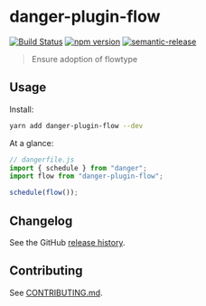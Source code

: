 # danger-plugin-flow

[![Build Status](https://travis-ci.org/tychota/danger-plugin-flow.svg?branch=master)](https://travis-ci.org/tychota/danger-plugin-flow)
[![npm version](https://badge.fury.io/js/danger-plugin-flow.svg)](https://badge.fury.io/js/danger-plugin-flow)
[![semantic-release](https://img.shields.io/badge/%20%20%F0%9F%93%A6%F0%9F%9A%80-semantic--release-e10079.svg)](https://github.com/semantic-release/semantic-release)

> Ensure adoption of flowtype

## Usage

Install:

```sh
yarn add danger-plugin-flow --dev
```

At a glance:

```js
// dangerfile.js
import { schedule } from "danger";
import flow from "danger-plugin-flow";

schedule(flow());
```

## Changelog

See the GitHub [release history](https://github.com/tychota/danger-plugin-flow/releases).

## Contributing

See [CONTRIBUTING.md](CONTRIBUTING.md).
